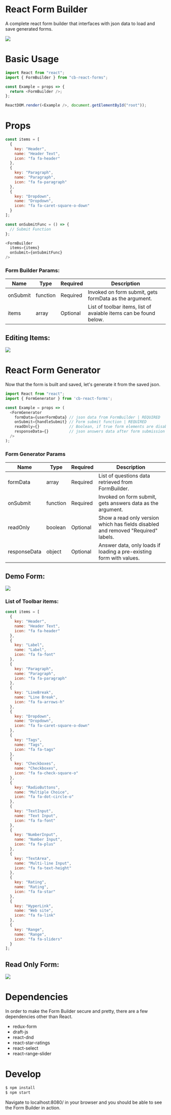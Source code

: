 # React Form Builder

A complete react form builder that interfaces with json data to load and save generated forms.

![](pictures/Screenshot-formBuilder.png)

# Basic Usage

```javascript
import React from "react";
import { FormBuilder } from "cb-react-forms";

const Example = props => {
  return <FormBuilder />;
};

ReactDOM.render(<Example />, document.getElementById("root"));
```

# Props

```javascript
const items = [
  {
    key: "Header",
    name: "Header Text",
    icon: "fa fa-header"
  },
  {
    key: "Paragraph",
    name: "Paragraph",
    icon: "fa fa-paragraph"
  },
  {
    key: "Dropdown",
    name: "Dropdown",
    icon: "fa fa-caret-square-o-down"
  }
];

const onSubmitFunc = () => {
  // Submit Function
};

<FormBuilder 
  items={items} 
  onSubmit={onSubmitFunc} 
/>

```

### Form Builder Params:
Name | Type | Required | Description
--- | --- | --- | --- |
onSubmit | function | Required | Invoked on form submit, gets formData as the argument.
items | array | Optional | List of toolbar items, list of avaiable items can be found below.
## Editing Items:
![](pictures/Screenshot-editor.png)

# React Form Generator

Now that the form is built and saved, let's generate it from the saved json.

```javascript
import React from "react";
import { FormGenerator } from 'cb-react-forms';

const Example = props => (
  <FormGenerator 
    formData={userFormData} // json data from FormBuilder | REQUIRED
    onSubmit={handleSubmit} // Form submit function | REQUIRED
    readOnly={}             // Boolean, if true form elements are disabled
    responseData={}         // json answers data after form submission
  />
);
```
### Form Generator Params
Name | Type | Required | Description
--- | --- | --- | --- |
formData | array | Required | List of questions data retrieved from FormBuilder.
onSubmit | function | Required | Invoked on form submit, gets answers data as the argument.
readOnly | boolean | Optional | Show a read only version which has fields disabled and removed "Required" labels.
responseData | object | Optional | Answer data, only loads if loading a pre-existing form with values.

## Demo Form:
![](pictures/Screenshot-finalForm.png)

### List of Toolbar items:

``` javascript 
const items = [
  {
    key: "Header",
    name: "Header Text",
    icon: "fa fa-header"
  },
  {
    key: "Label",
    name: "Label",
    icon: "fa fa-font"
  },
  {
    key: "Paragraph",
    name: "Paragraph",
    icon: "fa fa-paragraph"
  },
  {
    key: "LineBreak",
    name: "Line Break",
    icon: "fa fa-arrows-h"
  },
  {
    key: "Dropdown",
    name: "Dropdown",
    icon: "fa fa-caret-square-o-down"
  },
  {
    key: "Tags",
    name: "Tags",
    icon: "fa fa-tags"
  },
  {
    key: "Checkboxes",
    name: "Checkboxes",
    icon: "fa fa-check-square-o"
  },
  {
    key: "RadioButtons",
    name: "Multiple Choice",
    icon: "fa fa-dot-circle-o"
  },
  {
    key: "TextInput",
    name: "Text Input",
    icon: "fa fa-font"
  },
  {
    key: "NumberInput",
    name: "Number Input",
    icon: "fa fa-plus"
  },
  {
    key: "TextArea",
    name: "Multi-line Input",
    icon: "fa fa-text-height"
  },
  {
    key: "Rating",
    name: "Rating",
    icon: "fa fa-star"
  },
  {
    key: "HyperLink",
    name: "Web site",
    icon: "fa fa-link"
  },
  {
    key: "Range",
    name: "Range",
    icon: "fa fa-sliders"
  }
];
```

## Read Only Form:
![](pictures/Screenshot-readOnly.png)

# Dependencies
In order to make the Form Builder secure and pretty, there are a few dependencies other than React.
- redux-form
- draft-js
- react-dnd
- react-star-ratings
- react-select
- react-range-slider

# Develop
```bash
$ npm install
$ npm start
```
Navigate to localhost:8080/ in your browser and you should be able to see the Form Builder in action.